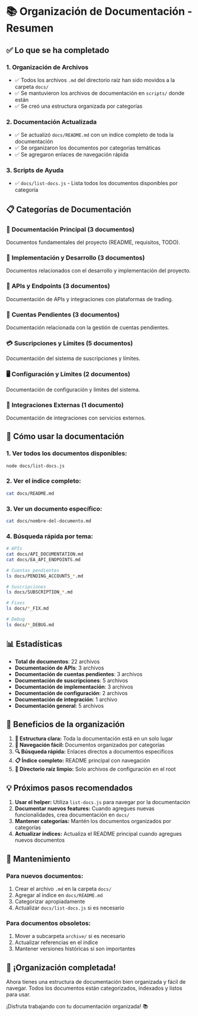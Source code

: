 # 📚 Organización de Documentación - Resumen

## ✅ Lo que se ha completado

### 1. **Organización de Archivos**
- ✅ Todos los archivos `.md` del directorio raíz han sido movidos a la carpeta `docs/`
- ✅ Se mantuvieron los archivos de documentación en `scripts/` donde están
- ✅ Se creó una estructura organizada por categorías

### 2. **Documentación Actualizada**
- ✅ Se actualizó `docs/README.md` con un índice completo de toda la documentación
- ✅ Se organizaron los documentos por categorías temáticas
- ✅ Se agregaron enlaces de navegación rápida

### 3. **Scripts de Ayuda**
- ✅ `docs/list-docs.js` - Lista todos los documentos disponibles por categoría

## 📋 Categorías de Documentación

### 🚀 **Documentación Principal** (3 documentos)
Documentos fundamentales del proyecto (README, requisitos, TODO).

### 🔧 **Implementación y Desarrollo** (3 documentos)
Documentos relacionados con el desarrollo y implementación del proyecto.

### 📡 **APIs y Endpoints** (3 documentos)
Documentación de APIs y integraciones con plataformas de trading.

### 👥 **Cuentas Pendientes** (3 documentos)
Documentación relacionada con la gestión de cuentas pendientes.

### 💳 **Suscripciones y Límites** (5 documentos)
Documentación del sistema de suscripciones y límites.

### 🖥️ **Configuración y Límites** (2 documentos)
Documentación de configuración y límites del sistema.

### 🔗 **Integraciones Externas** (1 documento)
Documentación de integraciones con servicios externos.

## 🚀 Cómo usar la documentación

### 1. **Ver todos los documentos disponibles:**
```bash
node docs/list-docs.js
```

### 2. **Ver el índice completo:**
```bash
cat docs/README.md
```

### 3. **Ver un documento específico:**
```bash
cat docs/nombre-del-documento.md
```

### 4. **Búsqueda rápida por tema:**
```bash
# APIs
cat docs/API_DOCUMENTATION.md
cat docs/EA_API_ENDPOINTS.md

# Cuentas pendientes
ls docs/PENDING_ACCOUNTS_*.md

# Suscripciones
ls docs/SUBSCRIPTION_*.md

# Fixes
ls docs/*_FIX.md

# Debug
ls docs/*_DEBUG.md
```

## 📊 Estadísticas

- **Total de documentos**: 22 archivos
- **Documentación de APIs**: 3 archivos
- **Documentación de cuentas pendientes**: 3 archivos
- **Documentación de suscripciones**: 5 archivos
- **Documentación de implementación**: 3 archivos
- **Documentación de configuración**: 2 archivos
- **Documentación de integración**: 1 archivo
- **Documentación general**: 5 archivos

## 🎯 Beneficios de la organización

1. **📁 Estructura clara:** Toda la documentación está en un solo lugar
2. **📖 Navegación fácil:** Documentos organizados por categorías
3. **🔍 Búsqueda rápida:** Enlaces directos a documentos específicos
4. **📋 Índice completo:** README principal con navegación
5. **🧹 Directorio raíz limpio:** Solo archivos de configuración en el root

## 💡 Próximos pasos recomendados

1. **Usar el helper:** Utiliza `list-docs.js` para navegar por la documentación
2. **Documentar nuevos features:** Cuando agregues nuevas funcionalidades, crea documentación en `docs/`
3. **Mantener categorías:** Mantén los documentos organizados por categorías
4. **Actualizar índices:** Actualiza el README principal cuando agregues nuevos documentos

## 🔄 Mantenimiento

### Para nuevos documentos:
1. Crear el archivo `.md` en la carpeta `docs/`
2. Agregar al índice en `docs/README.md`
3. Categorizar apropiadamente
4. Actualizar `docs/list-docs.js` si es necesario

### Para documentos obsoletos:
1. Mover a subcarpeta `archive/` si es necesario
2. Actualizar referencias en el índice
3. Mantener versiones históricas si son importantes

## 🎉 ¡Organización completada!

Ahora tienes una estructura de documentación bien organizada y fácil de navegar. Todos los documentos están categorizados, indexados y listos para usar.

¡Disfruta trabajando con tu documentación organizada! 📚
